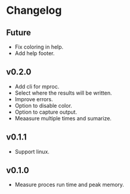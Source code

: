 # Changelog

## Future
- Fix coloring in help.
- Add help footer.

## v0.2.0
- Add cli for mproc.
- Select where the results will be written.
- Improve errors.
- Option to disable color.
- Option to capture output.
- Meaasure multiple times and sumarize.

## v0.1.1
- Support linux.

## v0.1.0
- Measure proces run time and peak memory.
